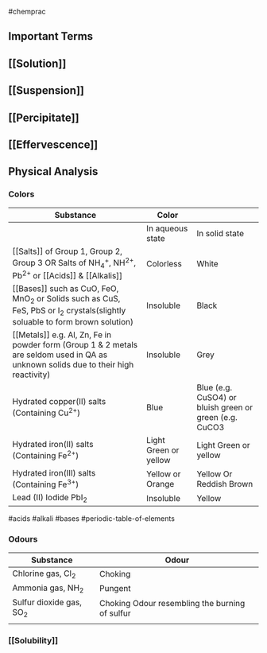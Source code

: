 #chemprac 

## Important Terms
## [[Solution]]
## [[Suspension]]
## [[Percipitate]]
## [[Effervescence]]
## Physical Analysis
### Colors
| Substance                                                                                                                                       | Color                 |                                                          |
| ----------------------------------------------------------------------------------------------------------------------------------------------- | --------------------- | -------------------------------------------------------- |
|                                                                                                                                                 | In aqueous state      | In solid state                                           |
| [[Salts]] of Group 1, Group 2, Group 3 OR Salts of NH<sub>4</sub><sup>+</sup>, NH<sup>2+</sup>, Pb<sup>2+</sup> or [[Acids]] & [[Alkalis]]      | Colorless             | White                                                    |
| [[Bases]] such as CuO, FeO, MnO<sub>2</sub> or Solids such as CuS, FeS, PbS or I<sub>2</sub> crystals(slightly soluable to form brown solution) | Insoluble             | Black                                                    |
| [[Metals]] e.g. Al, Zn, Fe in powder form (Group 1 & 2 metals are seldom used in QA  as unknown solids due to their high  reactivity)           | Insoluble             | Grey                                                     |
| Hydrated copper(II) salts (Containing Cu<sup>2+</sup>)                                                                                          | Blue                  | Blue (e.g. CuSO4)  or bluish green or  green (e.g. CuCO3 |
| Hydrated iron(II) salts (Containing Fe<sup>2+</sup>)                                                                                            | Light Green or yellow | Light Green or yellow                                    |
| Hydrated iron(III) salts (Containing Fe<sup>3+</sup>)                                                                                           | Yellow or Orange      | Yellow Or Reddish Brown                                  |
| Lead (II) Iodide PbI<sub>2</sub>                                                                                                                | Insoluble             | Yellow                                                   |
#acids
#alkali
#bases
#periodic-table-of-elements 
### Odours
| Substance                          | Odour                                          |
| ---------------------------------- | ---------------------------------------------- |
| Chlorine gas, Cl<sub>2</sub>       | Choking                                        |
| Ammonia gas, NH<sub>2</sub>        | Pungent                                        |
| Sulfur dioxide gas, SO<sub>2</sub> | Choking Odour resembling the burning of sulfur |
|                                    |                                                |

### [[Solubility]]
